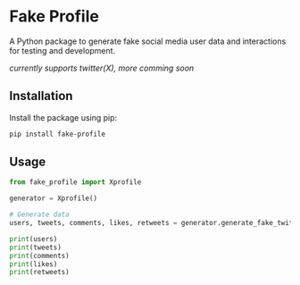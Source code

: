 # Fake Profile

A Python package to generate fake social media user data and interactions for testing and development.

<em> currently supports twitter(X), more comming soon </em>

## Installation

Install the package using pip:

```bash
pip install fake-profile

```

## Usage
```python
from fake_profile import Xprofile

generator = Xprofile()

# Generate data
users, tweets, comments, likes, retweets = generator.generate_fake_twitter_data(user_count=5, tweets_per_user=3)

print(users)
print(tweets)
print(comments)
print(likes)
print(retweets)

```
